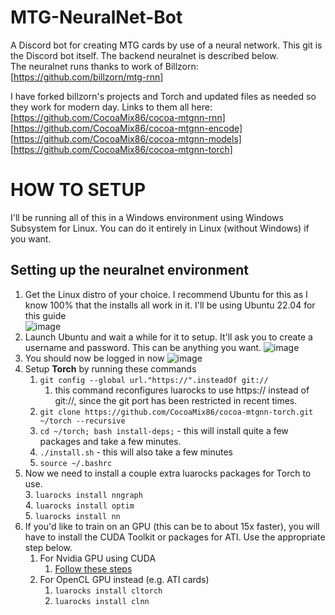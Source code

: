 # MTG-NeuralNet-Bot
A Discord bot for creating MTG cards by use of a neural network. This git is the Discord bot itself. The backend neuralnet is described below.  
The neuralnet runs thanks to work of Billzorn: [https://github.com/billzorn/mtg-rnn]  

I have forked billzorn's projects and Torch and updated files as needed so they work for modern day. Links to them all here:  
[https://github.com/CocoaMix86/cocoa-mtgnn-rnn]  
[https://github.com/CocoaMix86/cocoa-mtgnn-encode]  
[https://github.com/CocoaMix86/cocoa-mtgnn-models]  
[https://github.com/CocoaMix86/cocoa-mtgnn-torch]

# HOW TO SETUP
I'll be running all of this in a Windows environment using Windows Subsystem for Linux. You can do it entirely in Linux (without Windows) if you want.

## Setting up the neuralnet environment
1. Get the Linux distro of your choice. I recommend Ubuntu for this as I know 100% that the installs all work in it. I'll be using Ubuntu 22.04 for this guide  
![image](https://github.com/CocoaMix86/MTG-NeuralNet-Bot/assets/5726733/8a199676-20a7-4a88-92ca-c8c99b3b5327)
2. Launch Ubuntu and wait a while for it to setup. It'll ask you to create a username and password. This can be anything you want.
![image](https://github.com/CocoaMix86/MTG-NeuralNet-Bot/assets/5726733/b8f44b5e-353f-40c6-a4d1-dca35887de08)
3. You should now be logged in now
![image](https://github.com/CocoaMix86/MTG-NeuralNet-Bot/assets/5726733/82f3895f-d8e9-4e33-b3ff-8884e17ae73f)  
4. Setup **Torch** by running these commands
   1. `git config --global url."https://".insteadOf git://`  
      1. this command reconfigures luarocks to use https:// instead of git://, since the git port has been restricted in recent times.  
   2. `git clone https://github.com/CocoaMix86/cocoa-mtgnn-torch.git ~/torch --recursive`  
   3. `cd ~/torch; bash install-deps;` - this will install quite a few packages and take a few minutes.  
   4. `./install.sh` - this will also take a few minutes  
   5.  `source ~/.bashrc`  
6. Now we need to install a couple extra luarocks packages for Torch to use.  
   3. `luarocks install nngraph`  
   4. `luarocks install optim`  
   5. `luarocks install nn`  
7. If you'd like to train on an GPU (this can be to about 15x faster), you will have to install the CUDA Toolkit or packages for ATI. Use the appropriate step below.  
   1. For Nvidia GPU using CUDA  
      1. [Follow these steps](https://github.com/CocoaMix86/MTG-NeuralNet-Bot/blob/main/readme-NviduaCUDA)
   2. For OpenCL GPU instead (e.g. ATI cards)  
      1. `luarocks install cltorch`
      2. `luarocks install clnn`
